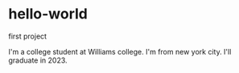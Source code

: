 # hello-world
first project

I'm a college student at Williams college. I'm from new york city.
I'll graduate in 2023.
